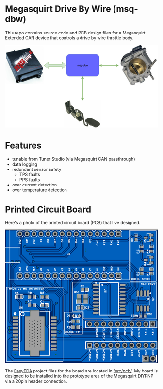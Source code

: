 # Megasquirt Drive By Wire (msq-dbw)
This repo contains source code and PCB design files for a Megasquirt Extended CAN device that controls a drive by wire throttle body.

![block-diagram](/doc/block_diagram.svg)

# Features
 * tunable from Tuner Studio (via Megasquirt CAN passthrough)
 * data logging
 * redundant sensor safety
   * TPS faults
   * PPS faults
 * over current detection
 * over temperature detection

# Printed Circuit Board
Here's a photo of the printed circuit board (PCB) that I've designed.

![PCB_v1](/doc/board_layout/pcb_v1.0.png)

The [EasyEDA](https://easyeda.com/) project files for the board are located in [/src/pcb/](/src/pcb/). My board is designed to be installed into the prototype area of the Megasquirt DIYPNP via a 20pin header connection.
